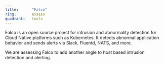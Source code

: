 ```yaml
---
title:      "Falco"
ring:       assess
quadrant:   tools
---
```


Falco is an open source project for intrusion and abnormality detection for Cloud Native platforms such as Kubernetes. 
It detects abnormal application behavior and sends alerts via Slack, Fluentd, NATS, and more.

We are assessing Falco to add another angle to host based intrusion detection and alerting.
